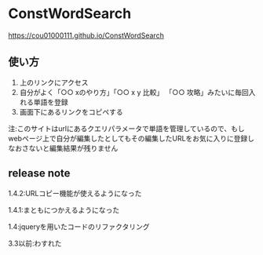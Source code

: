 # ConstWordSearch

https://cou01000111.github.io/ConstWordSearch

## 使い方
1. 上のリンクにアクセス
2. 自分がよく「○○ xのやり方」「○○ x y 比較」 「○○ 攻略」みたいに毎回入れる単語を登録
3. 画面下にあるリンクをコピペする

注:このサイトはurlにあるクエリパラメータで単語を管理しているので、もしwebページ上で自分が編集したとしてもその編集したURLをお気に入りに登録しなおさないと編集結果が残りません

## release note
1.4.2:URLコピー機能が使えるようになった

1.4.1:まともにつかえるようになった

1.4:jqueryを用いたコードのリファクタリング


3.3以前:わすれた

